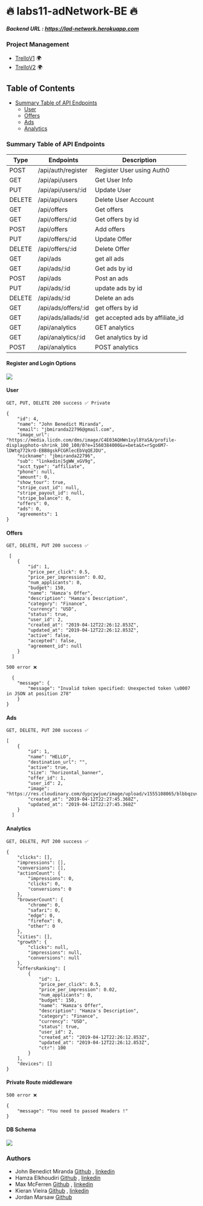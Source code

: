  # 🔥 labs11-adNetwork-BE 🔥

##### Backend URL : https://lad-network.herokuapp.com

### Project Management
- [TrelloV1](https://trello.com/b/QyrA6PgD/labs11-non-creepy-ad-network) 🌍
- [TrelloV2](https://trello.com/b/cXZ3clQ7/lad-network) 🌍


## Table of Contents
 - [Summary Table of API Endpoints](#summary-table-of-api-endpoints)
   - [User](#user)
   - [Offers](#offers)
   - [Ads](#ads)
   - [Analytics](#analytics)
   



### Summary Table of API Endpoints
| Type   | Endpoints           | Description                      |
| ------ | ------------------- | -------------------------------- |
| POST   | /api/auth/register  | Register User using Auth0        |
| GET    | /api/api/users      | Get User Info                    |
| PUT    | /api/api/users/:id  | Update User                      |
| DELETE | /api/api/users      | Delete User Account              |
| GET    | /api/offers         | Get offers                       |
| GET    | /api/offers/:id     | Get offers by id                 |
| POST   | /api/offers         | Add offers                       |
| PUT    | /api/offers/:id     | Update Offer                     |
| DELETE | /api/offers/:id     | Delete Offer                     |
| GET    | /api/ads            | get all ads                      |
| GET    | /api/ads/:id        | Get ads by id                    |
| POST   | /api/ads            | Post an ads                      |
| PUT    | /api/ads/:id        | update ads by id                 |
| DELETE | /api/ads/:id        | Delete an ads                    |
| GET    | /api/ads/offers/:id | get offers by id                 |
| GET    | /api/ads/allads/:id | get accepted ads by affiliate_id |
| GET    | /api/analytics      | GET analytics                    |
| GET    | /api/analytics/:id  | Get analytics by id              |
| POST   | /api/analytics      | POST analytics                   |


#### Register and Login Options
![](assets/loginoptions.png)



#### User

`GET, PUT, DELETE 200 success ✅ Private`
```
{
    "id": 4,
    "name": "John Benedict Miranda",
    "email": "jbmiranda22796@gmail.com",
    "image_url": "https://media.licdn.com/dms/image/C4E03AQHWn1xyl8YaSA/profile-displayphoto-shrink_100_100/0?e=1560384000&v=beta&t=rSgo6M7-lDWtq772krO-EBB8gskFCGRlecEbVqQEJDU",
    "nickname": "jbmiranda22796",
    "sub": "linkedin|5gWW_xGV9g",
    "acct_type": "affiliate",
    "phone": null,
    "amount": 0,
    "show_tour": true,
    "stripe_cust_id": null,
    "stripe_payout_id": null,
    "stripe_balance": 0,
    "offers": 0,
    "ads": 0,
    "agreements": 1
}
```


#### Offers 
`GET, DELETE, PUT 200 success ✅`
```
 [
    {
        "id": 1,
        "price_per_click": 0.5,
        "price_per_impression": 0.02,
        "num_applicants": 0,
        "budget": 150,
        "name": "Hamza's Offer",
        "description": "Hamza's Description",
        "category": "Finance",
        "currency": "USD",
        "status": true,
        "user_id": 2,
        "created_at": "2019-04-12T22:26:12.853Z",
        "updated_at": "2019-04-12T22:26:12.853Z",
        "active": false,
        "accepted": false,
        "agreement_id": null
    }
  ]
```
`500 error ❌ `
```
  {
    "message": {
        "message": "Invalid token specified: Unexpected token \u0007 in JSON at position 278"
    }
}
```

#### Ads 
`GET, DELETE, PUT 200 success ✅`
```
[
    {
        "id": 1,
        "name": "HELLO",
        "destination_url": "",
        "active": true,
        "size": "horizontal_banner",
        "offer_id": 1,
        "user_id": 2,
        "image": "https://res.cloudinary.com/dypcywjue/image/upload/v1555108065/blbbqzuvg5m7hdkg2hhv.png",
        "created_at": "2019-04-12T22:27:45.368Z",
        "updated_at": "2019-04-12T22:27:45.368Z"
    }
  ]
```

#### Analytics 
`GET, DELETE, PUT 200 success ✅`
```
{
    "clicks": [],
    "impressions": [],
    "conversions": [],
    "actionCount": {
        "impressions": 0,
        "clicks": 0,
        "conversions": 0
    },
    "browserCount": {
        "chrome": 0,
        "safari": 0,
        "edge": 0,
        "firefox": 0,
        "other": 0
    },
    "cities": [],
    "growth": {
        "clicks": null,
        "impressions": null,
        "conversions": null
    },
    "offersRanking": [
        {
            "id": 1,
            "price_per_click": 0.5,
            "price_per_impression": 0.02,
            "num_applicants": 0,
            "budget": 150,
            "name": "Hamza's Offer",
            "description": "Hamza's Description",
            "category": "Finance",
            "currency": "USD",
            "status": true,
            "user_id": 2,
            "created_at": "2019-04-12T22:26:12.853Z",
            "updated_at": "2019-04-12T22:26:12.853Z",
            "ctr": 100
        }
    ],
    "devices": []
}
```



#### Private Route middleware
`500 error ❌`
```
{
    "message": "You need to passed Headers !"
}
```

#### ️DB Schema
![](assets/dbSchema.png)



### Authors 
- John Benedict Miranda [Github](https://github.com/john2796) , [linkedin](https://www.linkedin.com/in/john-benedict-miranda-7b2357180/)
- Hamza Elkhoudiri [Github](https://github.com/elkhoudh) , [linkedin](https://www.linkedin.com/in/hamza-elkhoudiri-a606aa162/)
- Max McFerren [Github](https://github.com/mcferrenm) , [linkedin](https://www.linkedin.com/in/max-mcferren-423b75115/)
- Kieran Vieira [Github](https://github.com/KieranVieira) , [linkedin](https://www.linkedin.com/in/kieran-vieira/)
- Jordan Marsaw [Github](https://github.com/blokboy) 



